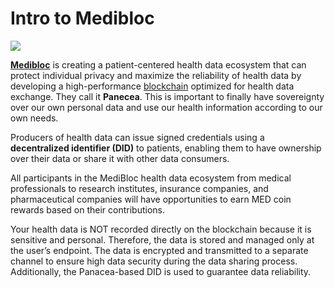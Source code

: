 # Intro to Medibloc

![](https://user-images.githubusercontent.com/95366163/152320193-e8a1a159-f042-493c-a800-5a5cbbdb4c25.png)

[**Medibloc**](https://medibloc.com/en/) is creating a patient-centered health data ecosystem that can protect individual privacy and maximize the reliability of health data by developing a high-performance [blockchain](../../glossary/blockchain.md) optimized for health data exchange. They call it **Panecea**. This is important to finally have sovereignty over our own personal data and use our health information according to our own needs.

Producers of health data can issue signed credentials using a **decentralized identifier (DID)** to patients, enabling them to have ownership over their data or share it with other data consumers.

All participants in the MediBloc health data ecosystem from medical professionals to research institutes, insurance companies, and pharmaceutical companies will have opportunities to earn MED coin rewards based on their contributions.

Your health data is NOT recorded directly on the blockchain because it is sensitive and personal. Therefore, the data is stored and managed only at the user’s endpoint. The data is encrypted and transmitted to a separate channel to ensure high data security during the data sharing process. Additionally, the Panacea-based DID is used to guarantee data reliability.
